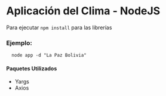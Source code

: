 # Aplicación del Clima - NodeJS

Para ejecutar ``` npm install ``` para las librerías

### Ejemplo:
```
  node app -d "La Paz Bolivia"
```

#### Paquetes Utilizados
- Yargs
- Axios
